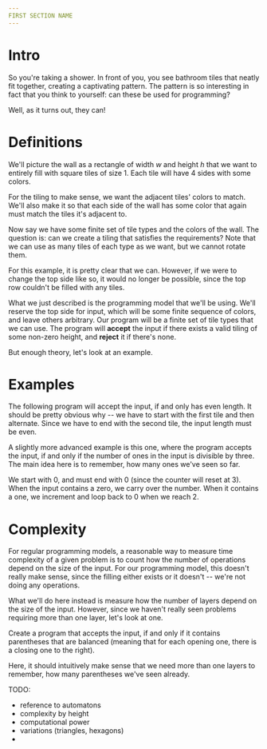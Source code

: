 ```yaml
---
FIRST SECTION NAME
---
```


# Intro
So you're taking a shower. In front of you, you see bathroom tiles that neatly fit together, creating a captivating pattern. The pattern is so interesting in fact that you think to yourself: can these be used for programming?

Well, as it turns out, they can!

# Definitions
We'll picture the wall as a rectangle of width $w$ and height $h$ that we want to entirely fill with square tiles of size $1$. Each tile will have 4 sides with some colors.

For the tiling to make sense, we want the adjacent tiles' colors to match. We'll also make it so that each side of the wall has some color that again must match the tiles it's adjacent to.

Now say we have some finite set of tile types and the colors of the wall. The question is: can we create a tiling that satisfies the requirements? Note that we can use as many tiles of each type as we want, but we cannot rotate them.

For this example, it is pretty clear that we can. However, if we were to change the top side like so, it would no longer be possible, since the top row couldn't be filled with any tiles.

What we just described is the programming model that we'll be using. We'll reserve the top side for input, which will be some finite sequence of colors, and leave others arbitrary. Our program will be a finite set of tile types that we can use. The program will **accept** the input if there exists a valid tiling of some non-zero height, and **reject** it if there's none.

But enough theory, let's look at an example.


# Examples
The following program will accept the input, if and only has even length. It should be pretty obvious why -- we have to start with the first tile and then alternate. Since we have to end with the second tile, the input length must be even.

A slightly more advanced example is this one, where the program accepts the input, if and only if the number of ones in the input is divisible by three. The main idea here is to remember, how many ones we've seen so far.

We start with 0, and must end with 0 (since the counter will reset at 3). When the input contains a zero, we carry over the number. When it contains a one, we increment and loop back to 0 when we reach 2.


# Complexity
For regular programming models, a reasonable way to measure time complexity of a given problem is to count how the number of operations depend on the size of the input. For our programming model, this doesn't really make sense, since the filling either exists or it doesn't -- we're not doing any operations.

What we'll do here instead is measure how the number of layers depend on the size of the input. However, since we haven't really seen problems requiring more than one layer, let's look at one.

Create a program that accepts the input, if and only if it contains parentheses that are balanced (meaning that for each opening one, there is a closing one to the right).

Here, it should intuitively make sense that we need more than one layers to remember, how many parentheses we've seen already.


TODO:
- reference to automatons
- complexity by height
- computational power
- variations (triangles, hexagons)
- 

